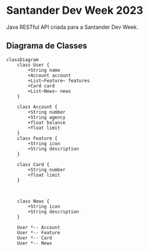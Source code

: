 # Santander Dev Week 2023
Java RESTful API criada para a Santander Dev Week.

## Diagrama de Classes

```mermaid
classDiagram
    class User {
        +String name
        +Account account
        +List~Feature~ features
        +Card card
        +List~News~ news
    }

    class Account {
        +String number
        +String agency
        +float balance
        +float limit
    }
    class Feature {
        +String icon
        +String description
    }

    class Card {
        +String number
        +float limit
    }



    class News {
        +String icon
        +String description
    }

    User *-- Account
    User *-- Feature
    User *-- Card
    User *-- News

```
